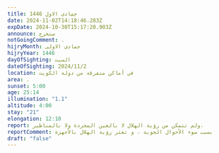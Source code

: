 ```yaml
---
title: جمادى الاول 1446
date: 2024-11-02T14:18:46.283Z
expDate: 2024-10-30T15:17:20.903Z
announce: ستخرج
notGoingComment: .
hijryMonth: جمادى الاولى
hijryYear: 1446
dayOfSighting: السبت
dateOfSighting: 2024/11/2
location: في أماكن متفرقة من دولة الكويت
area: .
sunset: 5:00
age: 25:14
illumination: "1.1"
altitude: 4:00
stay: "21"
elongation: 12:10
report: ولم تتمكن من رؤية الهلال لا بالعين المجردة ولا بالمناظير.
reportComment: بسبب سوء الأحوال الجوية ، و تعثر رؤية الهلال بالأجهزة
draft: "false"
---
```

